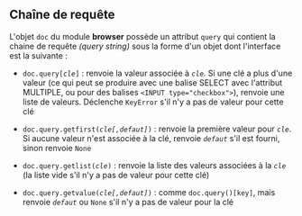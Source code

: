## Chaîne de requête

L'objet `doc` du module **browser** possède un attribut `query` qui contient la chaine de requête _(query string)_ sous la forme d'un objet dont l'interface est la suivante :

- <code>doc.query[<i>cle</i>]</code> : renvoie la valeur associée à _`cle`_. Si une clé a plus d'une valeur (ce qui peut se produire avec une balise SELECT avec l'attribut MULTIPLE, ou pour des balises `<INPUT type="checkbox">`), renvoie une liste de valeurs. Déclenche `KeyError` s'il n'y a pas de valeur pour cette clé

- <code>doc.query.getfirst(<i>cle[,defaut]</i>)</code> : renvoie la première valeur pour _`cle`_. Si aucune valeur n'est associée à la clé, renvoie _`defaut`_ s'il est fourni, sinon renvoie `None`

- <code>doc.query.getlist(<i>cle</i>)</code> : renvoie la liste des valeurs associées à la _`cle`_ (la liste vide s'il n'y a pas de valeur pour cette clé)

- <code>doc.query.getvalue(<i>cle[,defaut]</i>)</code> : comme `doc.query()[key]`, mais renvoie _`defaut`_ ou `None` s'il n'y a pas de valeur pour la clé


